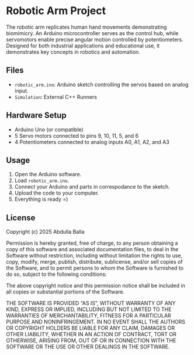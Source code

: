 # Robotic Arm Project
The robotic arm replicates human hand movements demonstrating biomimicry. An Arduino microcontroller serves as the control hub, while servomotors enable precise angular motion controlled by potentiometers. Designed for both industrial applications and educational use, it demonstrates key concepts in robotics and automation.

## Files
- `robotic_arm.ino`: Arduino sketch controlling the servos based on analog input.
- `Simulation`: External C++ Runners


## Hardware Setup
- Arduino Uno (or compatible)
- 5 Servo motors connected to pins 9, 10, 11, 5, and 6
- 4 Potentiometers connected to analog inputs A0, A1, A2, and A3

## Usage
1. Open the Arduino software.
2. Load `robotic_arm.ino`.
3. Connect your Arduino and parts in correspodance to the sketch.
4. Upload the code to your computer.
5. Everything is ready =)

## License
Copyright (c) 2025 Abdulla Balla

Permission is hereby granted, free of charge, to any person obtaining a copy
of this software and associated documentation files, to deal
in the Software without restriction, including without limitation the rights
to use, copy, modify, merge, publish, distribute, sublicense, and/or sell
copies of the Software, and to permit persons to whom the Software is
furnished to do so, subject to the following conditions:

The above copyright notice and this permission notice shall be included in
all copies or substantial portions of the Software.

THE SOFTWARE IS PROVIDED “AS IS”, WITHOUT WARRANTY OF ANY KIND, EXPRESS OR
IMPLIED, INCLUDING BUT NOT LIMITED TO THE WARRANTIES OF MERCHANTABILITY,
FITNESS FOR A PARTICULAR PURPOSE AND NONINFRINGEMENT. IN NO EVENT SHALL THE
AUTHORS OR COPYRIGHT HOLDERS BE LIABLE FOR ANY CLAIM, DAMAGES OR OTHER
LIABILITY, WHETHER IN AN ACTION OF CONTRACT, TORT OR OTHERWISE, ARISING FROM,
OUT OF OR IN CONNECTION WITH THE SOFTWARE OR THE USE OR OTHER DEALINGS IN THE
SOFTWARE.
